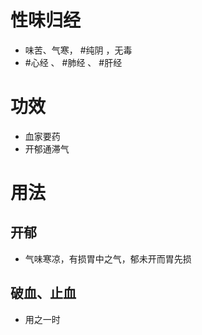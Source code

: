 # 性味归经
- 味苦、气寒， #纯阴 ，无毒
- #心经 、 #肺经 、 #肝经 
# 功效
- 血家要药
- 开郁通滞气
# 用法
## 开郁
- 气味寒凉，有损胃中之气，郁未开而胃先损
## 破血、止血
- 用之一时